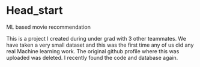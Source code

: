 # Head_start
ML based movie recommendation

This is a project I created during under grad with 3 other teammates. We have taken a very small dataset and this was the first time any of us did any real Machine learning work. 
The original github profile where this was uploaded was deleted. I recently found the code and database again.
